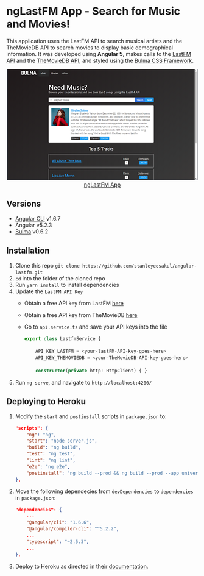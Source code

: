 # ngLastFM App - Search for Music and Movies!
This application uses the LastFM API to search musical artists and the TheMovieDB API to search movies to display basic demographical information.  It was developed using **Angular 5**, makes calls to the [LastFM API](https://www.last.fm/api) and the [TheMovieDB API](https://developers.themoviedb.org/3/getting-started/introduction), and styled using the [Bulma CSS Framework](https://bulma.io).

<p align="center">
    <img width="500" height="292" src="./src/assets/images/homepage.png"><br>
    <a href="http://nglastfm.herokuapp.com/" target="_blank">ngLastFM App</a>
</p>

## Versions
* [Angular CLI](https://github.com/angular/angular-cli) v1.6.7
* Angular v5.2.3
* [Bulma](https://bulma.io) v0.6.2

## Installation
1. Clone this repo `git clone https://github.com/stanleyeosakul/angular-lastfm.git`
1. `cd` into the folder of the cloned repo
1. Run `yarn install` to install dependencies
1. Update the `LastFM API Key`
    * Obtain a free API key from LastFM [here](https://www.last.fm/api)
    * Obtain a free API key from TheMovieDB [here](https://www.themoviedb.org)
    * Go to `api.service.ts` and save your API keys into the file

        ```typescript
        export class LastfmService {

            API_KEY_LASTFM = <your-lastFM-API-key-goes-here>
            API_KEY_THEMOVIEDB = <your-TheMovieDB-API-key-goes-here>

            constructor(private http: HttpClient) { }
        ```
1. Run `ng serve`, and navigate to `http://localhost:4200/`

## Deploying to Heroku
1. Modify the `start` and `postinstall` scripts in `package.json` to:

    ```json
    "scripts": {
        "ng": "ng",
        "start": "node server.js",
        "build": "ng build",
        "test": "ng test",
        "lint": "ng lint",
        "e2e": "ng e2e",
        "postinstall": "ng build --prod && ng build --prod --app universal --output-hashing=none"
    },
    ```
2. Move the following dependecies from `devDependencies` to `dependencies` in `package.json`:

    ```json
    "dependencies": {
        ...
        "@angular/cli": "1.6.6",
        "@angular/compiler-cli": "^5.2.2",
        ...
        "typescript": "~2.5.3",
        ...
    },
    ```
5. Deploy to Heroku as directed in their [documentation](https://devcenter.heroku.com/articles/git).